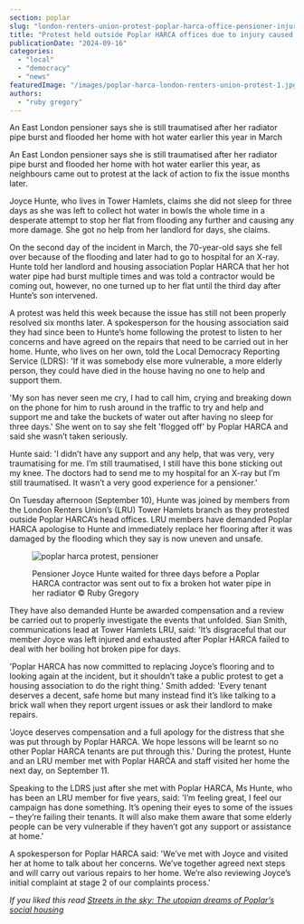 ```yaml
---
section: poplar
slug: "london-renters-union-protest-poplar-harca-office-pensioner-injured"
title: "Protest held outside Poplar HARCA offices due to injury caused to pensioner in her home"
publicationDate: "2024-09-16"
categories: 
  - "local"
  - "democracy"
  - "news"
featuredImage: "/images/poplar-harca-london-renters-union-protest-1.jpg"
authors: 
  - "ruby gregory"
---
```


An East London pensioner says she is still traumatised after her radiator pipe burst and flooded her home with hot water earlier this year in March

An East London pensioner says she is still traumatised after her radiator pipe burst and flooded her home with hot water earlier this year, as neighbours came out to protest at the lack of action to fix the issue months later.

Joyce Hunte, who lives in Tower Hamlets, claims she did not sleep for three days as she was left to collect hot water in bowls the whole time in a desperate attempt to stop her flat from flooding any further and causing any more damage. She got no help from her landlord for days, she claims.

On the second day of the incident in March, the 70-year-old says she fell over because of the flooding and later had to go to hospital for an X-ray. Hunte told her landlord and housing association Poplar HARCA that her hot water pipe had burst multiple times and was told a contractor would be coming out, however, no one turned up to her flat until the third day after Hunte’s son intervened.

A protest was held this week because the issue has still not been properly resolved six months later. A spokesperson for the housing association said they had since been to Hunte’s home following the protest to listen to her concerns and have agreed on the repairs that need to be carried out in her home. Hunte, who lives on her own, told the Local Democracy Reporting Service (LDRS): 'If it was somebody else more vulnerable, a more elderly person, they could have died in the house having no one to help and support them.

'My son has never seen me cry, I had to call him, crying and breaking down on the phone for him to rush around in the traffic to try and help and support me and take the buckets of water out after having no sleep for three days.' She went on to say she felt 'flogged off' by Poplar HARCA and said she wasn’t taken seriously.

Hunte said: 'I didn’t have any support and any help, that was very, very traumatising for me. I’m still traumatised, I still have this bone sticking out my knee. The doctors had to send me to my hospital for an X-ray but I’m still traumatised. It wasn’t a very good experience for a pensioner.'

On Tuesday afternoon (September 10), Hunte was joined by members from the London Renters Union’s (LRU) Tower Hamlets branch as they protested outside Poplar HARCA’s head offices. LRU members have demanded Poplar HARCA apologise to Hunte and immediately replace her flooring after it was damaged by the flooding which they say is now uneven and unsafe.

<figure>

![poplar harca protest, pensioner](/images/poplar-harca-london-renters-union-protest-2-1024x683.jpg)

<figcaption>

Pensioner Joyce Hunte waited for three days before a Poplar HARCA contractor was sent out to fix a broken hot water pipe in her radiator © Ruby Gregory

</figcaption>

</figure>

They have also demanded Hunte be awarded compensation and a review be carried out to properly investigate the events that unfolded. Sian Smith, communications lead at Tower Hamlets LRU, said: 'It’s disgraceful that our member Joyce was left injured and exhausted after Poplar HARCA failed to deal with her boiling hot broken pipe for days.

'Poplar HARCA has now committed to replacing Joyce’s flooring and to looking again at the incident, but it shouldn’t take a public protest to get a housing association to do the right thing.' Smith added: 'Every tenant deserves a decent, safe home but many instead find it’s like talking to a brick wall when they report urgent issues or ask their landlord to make repairs.

'Joyce deserves compensation and a full apology for the distress that she was put through by Poplar HARCA. We hope lessons will be learnt so no other Poplar HARCA tenants are put through this.' During the protest, Hunte and an LRU member met with Poplar HARCA and staff visited her home the next day, on September 11.

Speaking to the LDRS just after she met with Poplar HARCA, Ms Hunte, who has been an LRU member for five years, said: 'I’m feeling great, I feel our campaign has done something. It’s opening their eyes to some of the issues – they’re failing their tenants. It will also make them aware that some elderly people can be very vulnerable if they haven’t got any support or assistance at home.'

A spokesperson for Poplar HARCA said: 'We’ve met with Joyce and visited her at home to talk about her concerns. We’ve together agreed next steps and will carry out various repairs to her home. We’re also reviewing Joyce’s initial complaint at stage 2 of our complaints process.'

_If you liked this read [Streets in the sky: The utopian dreams of Poplar’s social housing](https://poplarlondon.co.uk/streets-sky-utopian-social-housing-robin-hood-gardens-balfron-tower/)_
